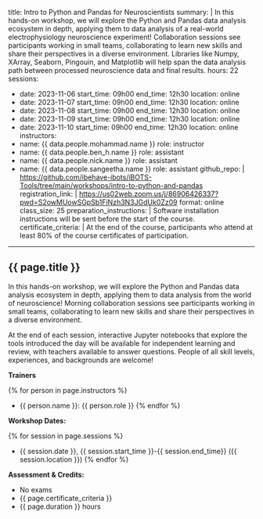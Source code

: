 title: Intro to Python and Pandas for Neuroscientists
summary: |
  In this hands-on workshop, we will explore the Python and Pandas data analysis ecosystem in depth, applying them to data analysis of a real-world electrophysiology neuroscience experiment! Collaboration sessions see participants working in small teams, collaborating to learn new skills and share their perspectives in a diverse environment.  Libraries like Numpy, XArray, Seaborn, Pingouin, and Matplotlib will help span the data analysis path between processed neuroscience data and final results.
hours: 22
sessions:
  - date: 2023-11-06
    start_time: 09h00
    end_time: 12h30
    location: online
  - date: 2023-11-07
    start_time: 09h00
    end_time: 12h30
    location: online
  - date: 2023-11-08
    start_time: 09h00
    end_time: 12h30
    location: online
  - date: 2023-11-09
    start_time: 09h00
    end_time: 12h30
    location: online
  - date: 2023-11-10
    start_time: 09h00
    end_time: 12h30
    location: online
instructors:
  - name: {{ data.people.mohammad.name }}
    role: instructor
  - name: {{ data.people.ben_h.name }}
    role: assistant
  - name: {{ data.people.nick.name }}
    role: assistant
  - name: {{ data.people.sangeetha.name }}
    role: assistant
github_repo:  |
    https://github.com/ibehave-ibots/iBOTS-Tools/tree/main/workshops/intro-to-python-and-pandas
registration_link:  |
    https://us02web.zoom.us/j/86906426337?pwd=S2owMUowSGpSb1FiNzh3N3JGdUk0Zz09
format: online
class_size: 25
preparation_instructions: |
    Software installation instructions will be sent before the start of the course.
certificate_criteria: | 
    At the end of the course, participants who attend at least 80% of the course certificates of participation.
--- 

## {{ page.title }}

In this hands-on workshop, we will explore the Python and Pandas data analysis ecosystem in depth, applying them to data analysis from the world of neuroscience!  Morning collaboration sessions see participants working in small teams, collaborating to learn new skills and share their perspectives in a diverse environment.  

At the end of each session, interactive Jupyter notebooks that explore the tools introduced the day will be available for independent learning and review, with teachers available to answer questions.  People of all skill levels, experiences, and backgrounds are welcome!

**Trainers**

{% for person in page.instructors %}
  - {{ person.name }}: {{ person.role }}
{% endfor %}

**Workshop Dates:**

{% for session in page.sessions %}
- {{ session.date }}, {{ session.start_time }}-{{ session.end_time}} ({{ session.location }})
{% endfor %}

**Assessment & Credits:**

- No exams
- {{ page.certificate_criteria }}
- {{ page.duration }} hours 